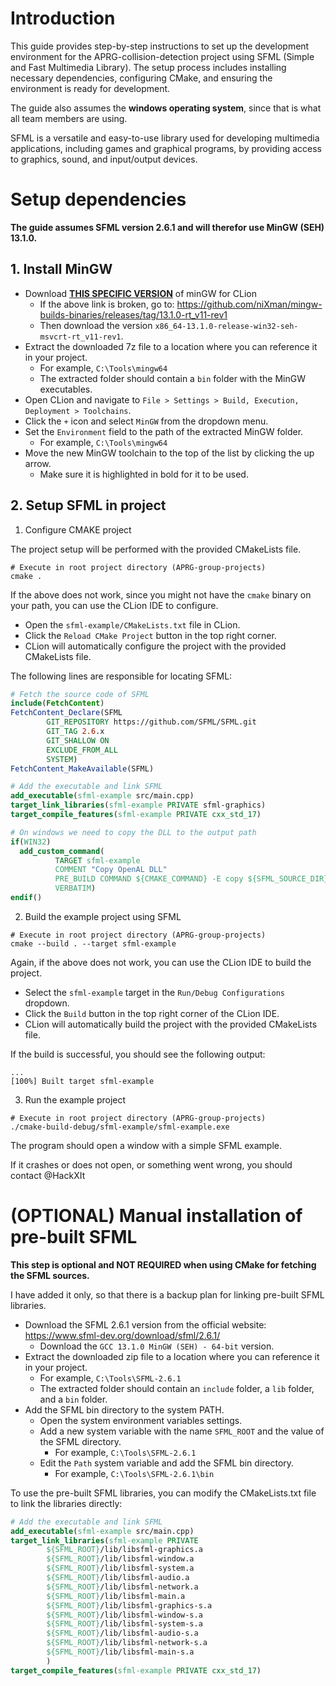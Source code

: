 ﻿# Introduction

This guide provides step-by-step instructions to set up the development environment for the APRG-collision-detection project using SFML (Simple and Fast Multimedia Library).
The setup process includes installing necessary dependencies, configuring CMake, and ensuring the environment is ready for development.

The guide also assumes the **windows operating system**, since that is what all team members are using.

SFML is a versatile and easy-to-use library used for developing multimedia applications, including games and graphical programs, by providing access to graphics, sound, and input/output devices.

# Setup dependencies

**The guide assumes SFML version 2.6.1 and will therefor use MinGW (SEH) 13.1.0.**

## 1. Install MinGW

- Download [**THIS SPECIFIC VERSION**](https://github.com/niXman/mingw-builds-binaries/releases/download/13.1.0-rt_v11-rev1/x86_64-13.1.0-release-win32-seh-msvcrt-rt_v11-rev1.7z) of minGW for CLion
  - If the above link is broken, go to: https://github.com/niXman/mingw-builds-binaries/releases/tag/13.1.0-rt_v11-rev1
  - Then download the version `x86_64-13.1.0-release-win32-seh-msvcrt-rt_v11-rev1`.
- Extract the downloaded 7z file to a location where you can reference it in your project.
  - For example, `C:\Tools\mingw64`
  - The extracted folder should contain a `bin` folder with the MinGW executables.
- Open CLion and navigate to `File > Settings > Build, Execution, Deployment > Toolchains`.
- Click the `+` icon and select `MinGW` from the dropdown menu.
- Set the `Environment` field to the path of the extracted MinGW folder.
  - For example, `C:\Tools\mingw64`
- Move the new MinGW toolchain to the top of the list by clicking the up arrow.
  - Make sure it is highlighted in bold for it to be used.

## 2. Setup SFML in project

1. Configure CMAKE project

The project setup will be performed with the provided CMakeLists file.

```shell
# Execute in root project directory (APRG-group-projects)
cmake .
```

If the above does not work, since you might not have the `cmake` binary on your path, you can use the CLion IDE to configure.

- Open the `sfml-example/CMakeLists.txt` file in CLion.
- Click the `Reload CMake Project` button in the top right corner.
- CLion will automatically configure the project with the provided CMakeLists file.

The following lines are responsible for locating SFML:

```cmake
# Fetch the source code of SFML
include(FetchContent)
FetchContent_Declare(SFML
        GIT_REPOSITORY https://github.com/SFML/SFML.git
        GIT_TAG 2.6.x
        GIT_SHALLOW ON
        EXCLUDE_FROM_ALL
        SYSTEM)
FetchContent_MakeAvailable(SFML)

# Add the executable and link SFML
add_executable(sfml-example src/main.cpp)
target_link_libraries(sfml-example PRIVATE sfml-graphics)
target_compile_features(sfml-example PRIVATE cxx_std_17)

# On windows we need to copy the DLL to the output path
if(WIN32)
  add_custom_command(
          TARGET sfml-example
          COMMENT "Copy OpenAL DLL"
          PRE_BUILD COMMAND ${CMAKE_COMMAND} -E copy ${SFML_SOURCE_DIR}/extlibs/bin/$<IF:$<EQUAL:${CMAKE_SIZEOF_VOID_P},8>,x64,x86>/openal32.dll $<TARGET_FILE_DIR:sfml-example>
          VERBATIM)
endif()
```

2. Build the example project using SFML

```shell
# Execute in root project directory (APRG-group-projects)
cmake --build . --target sfml-example
```

Again, if the above does not work, you can use the CLion IDE to build the project.

- Select the `sfml-example` target in the `Run/Debug Configurations` dropdown.
- Click the `Build` button in the top right corner of the CLion IDE.
- CLion will automatically build the project with the provided CMakeLists file.

If the build is successful, you should see the following output:

```shell
...
[100%] Built target sfml-example
```

3. Run the example project

```shell
# Execute in root project directory (APRG-group-projects)
./cmake-build-debug/sfml-example/sfml-example.exe
```

The program should open a window with a simple SFML example.

If it crashes or does not open, or something went wrong, you should contact @HackXIt

# (OPTIONAL) Manual installation of pre-built SFML

**This step is optional and NOT REQUIRED when using CMake for fetching the SFML sources.**

I have added it only, so that there is a backup plan for linking pre-built SFML libraries.

- Download the SFML 2.6.1 version from the official website: https://www.sfml-dev.org/download/sfml/2.6.1/
  - Download the `GCC 13.1.0 MinGW (SEH) - 64-bit` version.
- Extract the downloaded zip file to a location where you can reference it in your project.
  - For example, `C:\Tools\SFML-2.6.1`
  - The extracted folder should contain an `include` folder, a `lib` folder, and a `bin` folder.
- Add the SFML bin directory to the system PATH.
  - Open the system environment variables settings.
  - Add a new system variable with the name `SFML_ROOT` and the value of the SFML directory.
    - For example, `C:\Tools\SFML-2.6.1`
  - Edit the `Path` system variable and add the SFML bin directory.
    - For example, `C:\Tools\SFML-2.6.1\bin` 

To use the pre-built SFML libraries, you can modify the CMakeLists.txt file to link the libraries directly:

```cmake
# Add the executable and link SFML
add_executable(sfml-example src/main.cpp)
target_link_libraries(sfml-example PRIVATE
        ${SFML_ROOT}/lib/libsfml-graphics.a
        ${SFML_ROOT}/lib/libsfml-window.a
        ${SFML_ROOT}/lib/libsfml-system.a
        ${SFML_ROOT}/lib/libsfml-audio.a
        ${SFML_ROOT}/lib/libsfml-network.a
        ${SFML_ROOT}/lib/libsfml-main.a
        ${SFML_ROOT}/lib/libsfml-graphics-s.a
        ${SFML_ROOT}/lib/libsfml-window-s.a
        ${SFML_ROOT}/lib/libsfml-system-s.a
        ${SFML_ROOT}/lib/libsfml-audio-s.a
        ${SFML_ROOT}/lib/libsfml-network-s.a
        ${SFML_ROOT}/lib/libsfml-main-s.a
        )
target_compile_features(sfml-example PRIVATE cxx_std_17)
```
